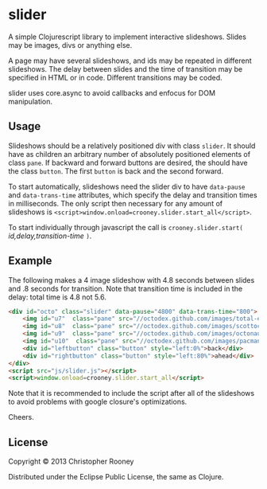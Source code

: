 # slider

A simple Clojurescript library to implement interactive slideshows. Slides may be images, divs or anything else.

A page may have several slideshows, and ids may be repeated in different slideshows. The delay between slides and the time of transition may be specified in HTML or in code. Different transitions may be coded.

slider uses core.async to avoid callbacks and enfocus for DOM manipulation.

## Usage

Slideshows should be a relatively positioned div with class `slider`. It should have as children an arbitrary number of absolutely positioned elements of class `pane`. If backward and forward buttons are desired, the should have the class `button`. The first `button` is back and the second forward.

To start automatically, slideshows need the slider div to have `data-pause` and `data-trans-time` attributes, which specify the delay and transition times in milliseconds. The only script then necessary for any amount of slideshows is `<script>window.onload=crooney.slider.start_all</script>`.

To start individually through javascript the call is `crooney.slider.start(` *id,delay,transition-time* `)`.

## Example

The following makes a 4 image slideshow with 4.8 seconds between slides and .8 seconds for transition. Note that transition time is included in the delay: total time is 4.8 not 5.6.
```html
<div id="octo" class="slider" data-pause="4800" data-trans-time="800">
    <img id="u7"  class="pane" src="//octodex.github.com/images/total-eclipse-of-the-octocat.jpg" style="opacity: 1;"/>
    <img id="u8"  class="pane" src="//octodex.github.com/images/scottocat.jpg" />
    <img id="u9"  class="pane" src="//octodex.github.com/images/octonaut.jpg" />
    <img id="u10"  class="pane" src="//octodex.github.com/images/pacman-ghosts.jpg" />
    <div id="leftbutton" class="button" style="left:0%">back</div>
    <div id="rightbutton" class="button" style="left:80%">ahead</div>
</div>
<script src="js/slider.js"></script>
<script>window.onload=crooney.slider.start_all</script>
```
Note that it is recommended to include the script after all of the slideshows to avoid problems with google closure's optimizations.

Cheers.

## License

Copyright © 2013 Christopher Rooney

Distributed under the Eclipse Public License, the same as Clojure.
